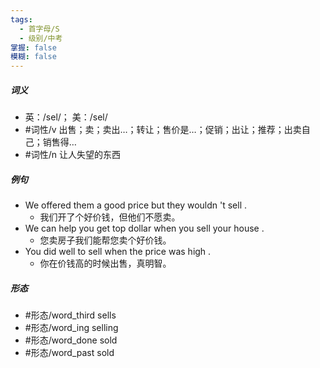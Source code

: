 ```yaml
---
tags:
  - 首字母/S
  - 级别/中考
掌握: false
模糊: false
---
```

##### 词义
- 英：/sel/； 美：/sel/
- #词性/v  出售；卖；卖出…；转让；售价是…；促销；出让；推荐；出卖自己；销售得…
- #词性/n  让人失望的东西
##### 例句
- We offered them a good price but they wouldn 't sell .
	- 我们开了个好价钱，但他们不愿卖。
- We can help you get top dollar when you sell your house .
	- 您卖房子我们能帮您卖个好价钱。
- You did well to sell when the price was high .
	- 你在价钱高的时候出售，真明智。
##### 形态
- #形态/word_third sells
- #形态/word_ing selling
- #形态/word_done sold
- #形态/word_past sold
